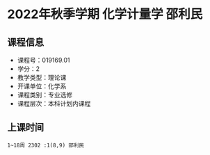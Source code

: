 # 2022年秋季学期 化学计量学 邵利民






## 课程信息

- 课程号：019169.01
- 学分：2
- 教学类型：理论课
- 开课单位：化学系
- 课程类别：专业选修
- 课程层次：本科计划内课程

## 上课时间

```
1~18周 2302 :1(8,9) 邵利民
```

